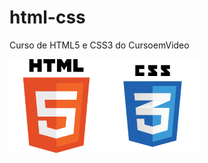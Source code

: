 # html-css
 Curso de HTML5 e CSS3 do CursoemVideo

 

 <img src="HTML5_Logo_256.png" alt="" title="HyperText Markup Language"> <img src ="css3 logo.png" alt="" title="Cascading Style Sheets">
